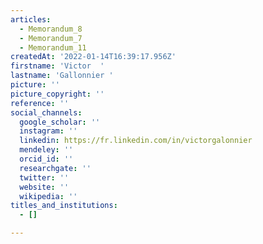 ```yaml
---
articles:
  - Memorandum_8
  - Memorandum_7
  - Memorandum_11
createdAt: '2022-01-14T16:39:17.956Z'
firstname: 'Victor  '
lastname: 'Gallonnier '
picture: ''
picture_copyright: ''
reference: ''
social_channels:
  google_scholar: ''
  instagram: ''
  linkedin: https://fr.linkedin.com/in/victorgalonnier
  mendeley: ''
  orcid_id: ''
  researchgate: ''
  twitter: ''
  website: ''
  wikipedia: ''
titles_and_institutions:
  - []

---
```

